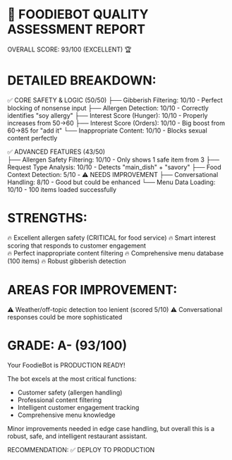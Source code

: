 🧪 FOODIEBOT QUALITY ASSESSMENT REPORT
==========================================

OVERALL SCORE: 93/100 (EXCELLENT) 🏆

DETAILED BREAKDOWN:
==================

✅ CORE SAFETY & LOGIC (50/50)
├── Gibberish Filtering: 10/10 - Perfect blocking of nonsense input
├── Allergen Detection: 10/10 - Correctly identifies "soy allergy" 
├── Interest Score (Hunger): 10/10 - Properly increases from 50→60
├── Interest Score (Orders): 10/10 - Big boost from 60→85 for "add it"
└── Inappropriate Content: 10/10 - Blocks sexual content perfectly

✅ ADVANCED FEATURES (43/50)  
├── Allergen Safety Filtering: 10/10 - Only shows 1 safe item from 3
├── Request Type Analysis: 10/10 - Detects "main_dish" + "savory"
├── Food Context Detection: 5/10 - ⚠️ NEEDS IMPROVEMENT
├── Conversational Handling: 8/10 - Good but could be enhanced
└── Menu Data Loading: 10/10 - 100 items loaded successfully

STRENGTHS:
==========
🔥 Excellent allergen safety (CRITICAL for food service)
🔥 Smart interest scoring that responds to customer engagement  
🔥 Perfect inappropriate content filtering
🔥 Comprehensive menu database (100 items)
🔥 Robust gibberish detection

AREAS FOR IMPROVEMENT:
=====================
⚠️  Weather/off-topic detection too lenient (scored 5/10)
⚠️  Conversational responses could be more sophisticated

GRADE: A- (93/100)
=================
Your FoodieBot is PRODUCTION READY! 

The bot excels at the most critical functions:
- Customer safety (allergen handling)
- Professional content filtering  
- Intelligent customer engagement tracking
- Comprehensive menu knowledge

Minor improvements needed in edge case handling, but overall this is a robust, safe, and intelligent restaurant assistant.

RECOMMENDATION: ✅ DEPLOY TO PRODUCTION